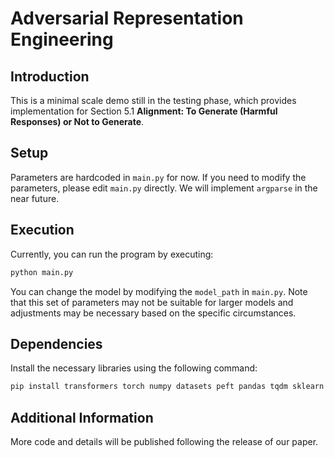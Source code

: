 # Adversarial Representation Engineering

## Introduction
This is a minimal scale demo still in the testing phase, which provides implementation for Section 5.1 **Alignment: To Generate (Harmful Responses) or Not to Generate**.

## Setup
Parameters are hardcoded in `main.py` for now. If you need to modify the parameters, please edit `main.py` directly. We will implement `argparse` in the near future.

## Execution
Currently, you can run the program by executing:

```bash
python main.py
```

You can change the model by modifying the `model_path` in `main.py`. Note that this set of parameters may not be suitable for larger models and adjustments may be necessary based on the specific circumstances.

## Dependencies
Install the necessary libraries using the following command:
```bash
pip install transformers torch numpy datasets peft pandas tqdm sklearn
```

## Additional Information
More code and details will be published following the release of our paper.
